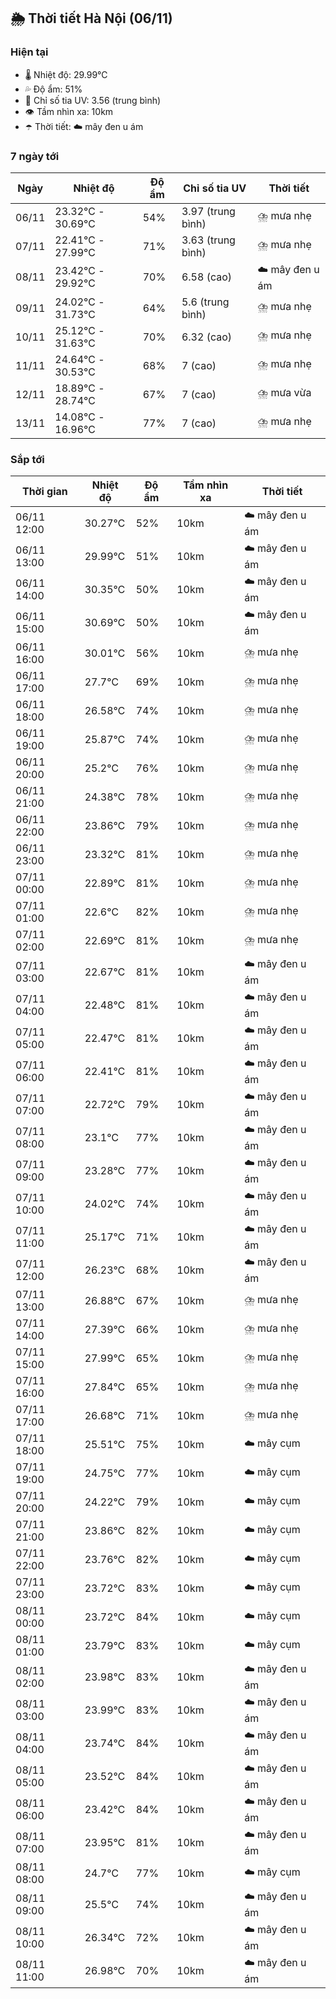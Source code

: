 ## 🌦️ Thời tiết Hà Nội (06/11)

### Hiện tại

- 🌡️ Nhiệt độ: 29.99℃
- 💦 Độ ẩm: 51%
- 🌟 Chỉ số tia UV: 3.56 (trung bình)
- 👁️ Tầm nhìn xa: 10km
- ☂️ Thời tiết: ☁️ mây đen u ám

### 7 ngày tới

| Ngày | Nhiệt độ | Độ ẩm | Chỉ số tia UV | Thời tiết |
| --- | --- | --- | --- | --- |
| 06/11 | 23.32℃ - 30.69℃ | 54% | 3.97 (trung bình) | ⛈️ mưa nhẹ |
| 07/11 | 22.41℃ - 27.99℃ | 71% | 3.63 (trung bình) | ⛈️ mưa nhẹ |
| 08/11 | 23.42℃ - 29.92℃ | 70% | 6.58 (cao) | ☁️ mây đen u ám |
| 09/11 | 24.02℃ - 31.73℃ | 64% | 5.6 (trung bình) | ⛈️ mưa nhẹ |
| 10/11 | 25.12℃ - 31.63℃ | 70% | 6.32 (cao) | ⛈️ mưa nhẹ |
| 11/11 | 24.64℃ - 30.53℃ | 68% | 7 (cao) | ⛈️ mưa nhẹ |
| 12/11 | 18.89℃ - 28.74℃ | 67% | 7 (cao) | ⛈️ mưa vừa |
| 13/11 | 14.08℃ - 16.96℃ | 77% | 7 (cao) | ⛈️ mưa nhẹ |

### Sắp tới

| Thời gian | Nhiệt độ | Độ ẩm | Tầm nhìn xa | Thời tiết |
| --- | --- | --- | --- | --- |
| 06/11 12:00 | 30.27℃ | 52% | 10km | ☁️ mây đen u ám |
| 06/11 13:00 | 29.99℃ | 51% | 10km | ☁️ mây đen u ám |
| 06/11 14:00 | 30.35℃ | 50% | 10km | ☁️ mây đen u ám |
| 06/11 15:00 | 30.69℃ | 50% | 10km | ☁️ mây đen u ám |
| 06/11 16:00 | 30.01℃ | 56% | 10km | ⛈️ mưa nhẹ |
| 06/11 17:00 | 27.7℃ | 69% | 10km | ⛈️ mưa nhẹ |
| 06/11 18:00 | 26.58℃ | 74% | 10km | ⛈️ mưa nhẹ |
| 06/11 19:00 | 25.87℃ | 74% | 10km | ⛈️ mưa nhẹ |
| 06/11 20:00 | 25.2℃ | 76% | 10km | ⛈️ mưa nhẹ |
| 06/11 21:00 | 24.38℃ | 78% | 10km | ⛈️ mưa nhẹ |
| 06/11 22:00 | 23.86℃ | 79% | 10km | ⛈️ mưa nhẹ |
| 06/11 23:00 | 23.32℃ | 81% | 10km | ⛈️ mưa nhẹ |
| 07/11 00:00 | 22.89℃ | 81% | 10km | ⛈️ mưa nhẹ |
| 07/11 01:00 | 22.6℃ | 82% | 10km | ⛈️ mưa nhẹ |
| 07/11 02:00 | 22.69℃ | 81% | 10km | ⛈️ mưa nhẹ |
| 07/11 03:00 | 22.67℃ | 81% | 10km | ☁️ mây đen u ám |
| 07/11 04:00 | 22.48℃ | 81% | 10km | ☁️ mây đen u ám |
| 07/11 05:00 | 22.47℃ | 81% | 10km | ☁️ mây đen u ám |
| 07/11 06:00 | 22.41℃ | 81% | 10km | ☁️ mây đen u ám |
| 07/11 07:00 | 22.72℃ | 79% | 10km | ☁️ mây đen u ám |
| 07/11 08:00 | 23.1℃ | 77% | 10km | ☁️ mây đen u ám |
| 07/11 09:00 | 23.28℃ | 77% | 10km | ☁️ mây đen u ám |
| 07/11 10:00 | 24.02℃ | 74% | 10km | ☁️ mây đen u ám |
| 07/11 11:00 | 25.17℃ | 71% | 10km | ☁️ mây đen u ám |
| 07/11 12:00 | 26.23℃ | 68% | 10km | ☁️ mây đen u ám |
| 07/11 13:00 | 26.88℃ | 67% | 10km | ⛈️ mưa nhẹ |
| 07/11 14:00 | 27.39℃ | 66% | 10km | ⛈️ mưa nhẹ |
| 07/11 15:00 | 27.99℃ | 65% | 10km | ⛈️ mưa nhẹ |
| 07/11 16:00 | 27.84℃ | 65% | 10km | ⛈️ mưa nhẹ |
| 07/11 17:00 | 26.68℃ | 71% | 10km | ⛈️ mưa nhẹ |
| 07/11 18:00 | 25.51℃ | 75% | 10km | ☁️ mây cụm |
| 07/11 19:00 | 24.75℃ | 77% | 10km | ☁️ mây cụm |
| 07/11 20:00 | 24.22℃ | 79% | 10km | ☁️ mây cụm |
| 07/11 21:00 | 23.86℃ | 82% | 10km | ☁️ mây cụm |
| 07/11 22:00 | 23.76℃ | 82% | 10km | ☁️ mây cụm |
| 07/11 23:00 | 23.72℃ | 83% | 10km | ☁️ mây cụm |
| 08/11 00:00 | 23.72℃ | 84% | 10km | ☁️ mây cụm |
| 08/11 01:00 | 23.79℃ | 83% | 10km | ☁️ mây cụm |
| 08/11 02:00 | 23.98℃ | 83% | 10km | ☁️ mây đen u ám |
| 08/11 03:00 | 23.99℃ | 83% | 10km | ☁️ mây đen u ám |
| 08/11 04:00 | 23.74℃ | 84% | 10km | ☁️ mây đen u ám |
| 08/11 05:00 | 23.52℃ | 84% | 10km | ☁️ mây đen u ám |
| 08/11 06:00 | 23.42℃ | 84% | 10km | ☁️ mây đen u ám |
| 08/11 07:00 | 23.95℃ | 81% | 10km | ☁️ mây đen u ám |
| 08/11 08:00 | 24.7℃ | 77% | 10km | ☁️ mây cụm |
| 08/11 09:00 | 25.5℃ | 74% | 10km | ☁️ mây đen u ám |
| 08/11 10:00 | 26.34℃ | 72% | 10km | ☁️ mây đen u ám |
| 08/11 11:00 | 26.98℃ | 70% | 10km | ☁️ mây đen u ám |
